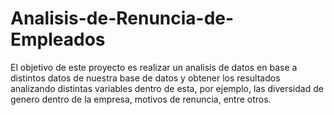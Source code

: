 # Analisis-de-Renuncia-de-Empleados
El objetivo de este proyecto es realizar un analisis de datos en base a distintos datos de nuestra base de datos y obtener los resultados analizando distintas variables dentro de esta, por ejemplo, las diversidad de genero dentro de la empresa, motivos de renuncia, entre otros.
